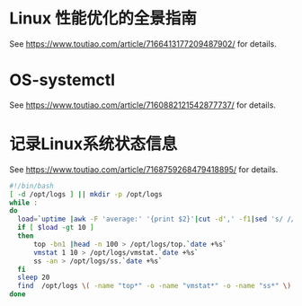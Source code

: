 # Linux 性能优化的全景指南
See  https://www.toutiao.com/article/7166413177209487902/  for details.

# OS-systemctl
  See https://www.toutiao.com/article/7160882121542877737/  for details.
# 记录Linux系统状态信息
  See https://www.toutiao.com/article/7168759268479418895/  for details.
  ```bash
 #!/bin/bash
[ -d /opt/logs ] || mkdir -p /opt/logs
while :
do
    load=`uptime |awk -F 'average:' '{print $2}'|cut -d',' -f1|sed 's/ //g' |cut -d. -f1`
    if [ $load -gt 10 ]
    then
        top -bn1 |head -n 100 > /opt/logs/top.`date +%s`
        vmstat 1 10 > /opt/logs/vmstat.`date +%s`
        ss -an > /opt/logs/ss.`date +%s`
    fi
    sleep 20
    find  /opt/logs \( -name "top*" -o -name "vmstat*" -o -name "ss*" \) -mtime +30 |xargs rm  -f
done
  ```
